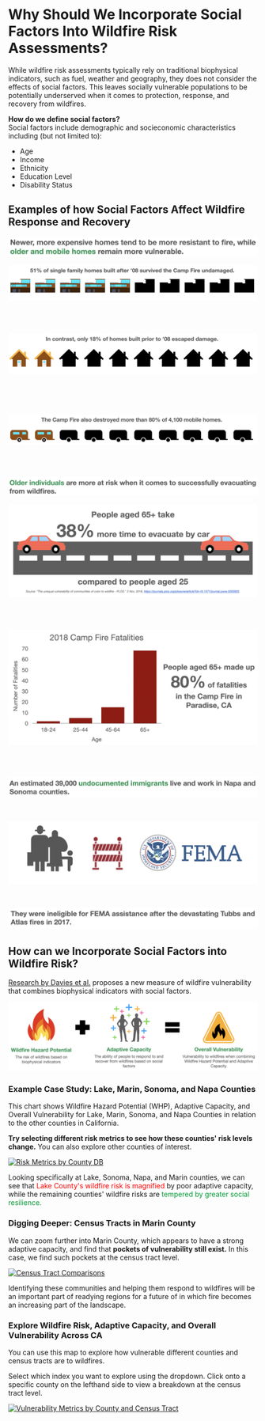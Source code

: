 <html>  
  <body>
  <h1>Why Should We Incorporate Social Factors Into Wildfire Risk Assessments?</h1>

<p>While wildfire risk assessments typically rely on traditional biophysical indicators, such as fuel, weather and geography, they does not consider the effects of social factors. This leaves socially vulnerable populations to be potentially underserved when it comes to protection, response, and recovery from wildfires.</p>

<p><b>How do we define social factors?</b><br>Social factors include demographic and socieconomic characteristics including (but not limited to):</p>
<ul>
  <li>Age</li>
  <li>Income</li>
  <li>Ethnicity</li>
  <li>Education Level</li>
  <li>Disability Status</li>
</ul>

<h2>Examples of how Social Factors Affect Wildfire Response and Recovery</h2>

<p><img src="home_text.png"></p>
<p><img src="homes_new.png"></p>
<br>
<br>
<p><img src="homes_old.png"></p>
<br>
<br>
<br>
<p><img src="homes_mobile.png"></p>
<br>
<br>
<p><img src="age_text.png"></p>
<p><img src="old_driving.png"></p>
<br>
<br>
<p><img src="campfire_fatalities.png"></p>
<br>
<br>
<p><img src="undoc_text1.png"></p>
<br>
<p><img src="undoc_img.png"></p>
<br>
<p><img src="undoc_text2.png"></p>

<h2>How can we Incorporate Social Factors into Wildfire Risk?</h2>

<p><a href="https://journals.plos.org/plosone/article?id=10.1371/journal.pone.0205825">Research by Davies et al.</a> proposes a new measure of wildfire vulnerability that combines biophysical indicators with social factors.</p>
<p><img src="vuln_formula.png"></p>

<h3>Example Case Study: Lake, Marin, Sonoma, and Napa Counties</h3>

<p>This chart shows Wildfire Hazard Potential (WHP), Adaptive Capacity, and Overall Vulnerability for Lake, Marin, Sonoma, and Napa Counties in relation to the other counties in California.</p> 

<p><b>Try selecting different risk metrics to see how these counties' risk levels change.</b> You can also explore other counties of interest.</p>

<div class='tableauPlaceholder' id='viz1620802420962' style='position: relative'><noscript><a href='#'><img alt='Risk Metrics by County DB ' src='https:&#47;&#47;public.tableau.com&#47;static&#47;images&#47;Ri&#47;RiskMetricsbyCounty&#47;RiskMetricsbyCountyDB&#47;1_rss.png' style='border: none' /></a></noscript><object class='tableauViz'  style='display:none;'><param name='host_url' value='https%3A%2F%2Fpublic.tableau.com%2F' /> <param name='embed_code_version' value='3' /> <param name='site_root' value='' /><param name='name' value='RiskMetricsbyCounty&#47;RiskMetricsbyCountyDB' /><param name='tabs' value='no' /><param name='toolbar' value='yes' /><param name='static_image' value='https:&#47;&#47;public.tableau.com&#47;static&#47;images&#47;Ri&#47;RiskMetricsbyCounty&#47;RiskMetricsbyCountyDB&#47;1.png' /> <param name='animate_transition' value='yes' /><param name='display_static_image' value='yes' /><param name='display_spinner' value='yes' /><param name='display_overlay' value='yes' /><param name='display_count' value='yes' /><param name='language' value='en' /><param name='filter' value='publish=yes' /></object></div>                <script type='text/javascript'>                    var divElement = document.getElementById('viz1620802420962');                    var vizElement = divElement.getElementsByTagName('object')[0];                    if ( divElement.offsetWidth > 800 ) { vizElement.style.width='1000px';vizElement.style.height='827px';} else if ( divElement.offsetWidth > 500 ) { vizElement.style.width='1000px';vizElement.style.height='827px';} else { vizElement.style.width='100%';vizElement.style.height='727px';}                     var scriptElement = document.createElement('script');                    scriptElement.src = 'https://public.tableau.com/javascripts/api/viz_v1.js';                    vizElement.parentNode.insertBefore(scriptElement, vizElement);                </script>

<p>Looking specifically at Lake, Sonoma, Napa, and Marin counties, we can see that <span style="color: #ff0000">Lake County's wildfire risk is magnified</span> by poor adaptive capacity, while the remaining counties' wildfire risks are <span style="color: #009933">tempered by greater social resilience.</span></p> 

<h3>Digging Deeper: Census Tracts in Marin County</h3>

<p>We can zoom further into Marin County, which appears to have a strong adaptive capacity, and find that <b>pockets of vulnerability still exist.</b> In this case, we find such pockets at the census tract level.</p> 

<div class='tableauPlaceholder' id='viz1619832907075' style='position: relative'><noscript><a href='#'><img alt='Census Tract Comparisons ' src='https:&#47;&#47;public.tableau.com&#47;static&#47;images&#47;Ce&#47;CensusTractComparisons&#47;CensusTractComparisons&#47;1_rss.png' style='border: none' /></a></noscript><object class='tableauViz'  style='display:none;'><param name='host_url' value='https%3A%2F%2Fpublic.tableau.com%2F' /> <param name='embed_code_version' value='3' /> <param name='site_root' value='' /><param name='name' value='CensusTractComparisons&#47;CensusTractComparisons' /><param name='tabs' value='no' /><param name='toolbar' value='yes' /><param name='static_image' value='https:&#47;&#47;public.tableau.com&#47;static&#47;images&#47;Ce&#47;CensusTractComparisons&#47;CensusTractComparisons&#47;1.png' /> <param name='animate_transition' value='yes' /><param name='display_static_image' value='yes' /><param name='display_spinner' value='yes' /><param name='display_overlay' value='yes' /><param name='display_count' value='yes' /><param name='language' value='en' /><param name='filter' value='publish=yes' /></object></div>                <script type='text/javascript'>                    var divElement = document.getElementById('viz1619832907075');                    var vizElement = divElement.getElementsByTagName('object')[0];                    vizElement.style.width='1016px';vizElement.style.height='991px';                    var scriptElement = document.createElement('script');                    scriptElement.src = 'https://public.tableau.com/javascripts/api/viz_v1.js';                    vizElement.parentNode.insertBefore(scriptElement, vizElement);                </script>

<p>Identifying these communities and helping them respond to wildfires will be an important part of readying regions for a future of in which fire becomes an increasing part of the landscape.</p>

<h3>Explore Wildfire Risk, Adaptive Capacity, and Overall Vulnerability Across CA</h3> 

<p>You can use this map to explore how vulnerable different counties and census tracts are to wildfires.</p>

<p>Select which index you want to explore using the dropdown. Click onto a specific county on the lefthand side to view a breakdown at the census tract level.</p>

<div class='tableauPlaceholder' id='viz1619831896924' style='position: relative'><noscript><a href='#'><img alt='Vulnerability Metrics by County and Census Tract ' src='https:&#47;&#47;public.tableau.com&#47;static&#47;images&#47;58&#47;585MJMG6P&#47;1_rss.png' style='border: none' /></a></noscript><object class='tableauViz'  style='display:none;'><param name='host_url' value='https%3A%2F%2Fpublic.tableau.com%2F' /> <param name='embed_code_version' value='3' /> <param name='path' value='shared&#47;585MJMG6P' /> <param name='toolbar' value='yes' /><param name='static_image' value='https:&#47;&#47;public.tableau.com&#47;static&#47;images&#47;58&#47;585MJMG6P&#47;1.png' /> <param name='animate_transition' value='yes' /><param name='display_static_image' value='yes' /><param name='display_spinner' value='yes' /><param name='display_overlay' value='yes' /><param name='display_count' value='yes' /><param name='language' value='en' /><param name='filter' value='publish=yes' /></object></div>                <script type='text/javascript'>                    var divElement = document.getElementById('viz1619831896924');                    var vizElement = divElement.getElementsByTagName('object')[0];                    if ( divElement.offsetWidth > 800 ) { vizElement.style.width='1000px';vizElement.style.height='827px';} else if ( divElement.offsetWidth > 500 ) { vizElement.style.width='1000px';vizElement.style.height='827px';} else { vizElement.style.width='100%';vizElement.style.height='827px';}                     var scriptElement = document.createElement('script');                    scriptElement.src = 'https://public.tableau.com/javascripts/api/viz_v1.js';                    vizElement.parentNode.insertBefore(scriptElement, vizElement);                </script>

<h3></h3> 

  </body>
  
</html>



